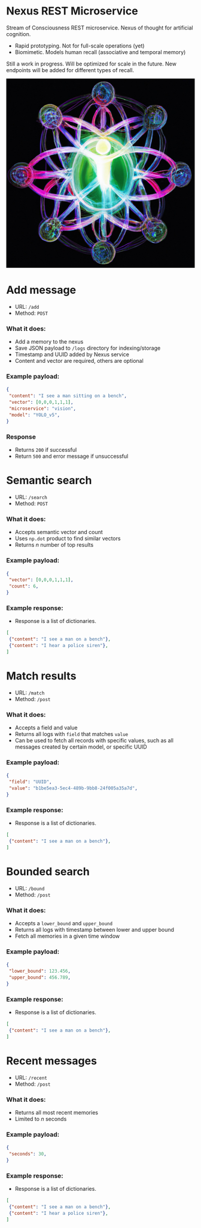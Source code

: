# Nexus REST Microservice

Stream of Consciousness REST microservice. Nexus of thought for artificial cognition.

- Rapid prototyping. Not for full-scale operations (yet)
- Biomimetic. Models human recall (associative and temporal memory)

Still a work in progress. Will be optimized for scale in the future. New endpoints will be added for different types of recall.

![Nexus Conceptual Art](https://raw.githubusercontent.com/daveshap/Nexus/main/nexus.jpg)

# Add message

- URL: `/add`
- Method: `POST`

### What it does:

- Add a memory to the nexus
- Save JSON payload to `/logs` directory for indexing/storage
- Timestamp and UUID added by Nexus service
- Content and vector are required, others are optional

### Example payload:

```json
{
 "content": "I see a man sitting on a bench",
 "vector": [0,0,0,1,1,1],
 "microservice": "vision",
 "model": "YOLO_v5",
}
```

### Response

- Returns `200` if successful
- Return `500` and error message if unsuccessful

# Semantic search

- URL: `/search`
- Method: `POST`

### What it does:

- Accepts semantic vector and count
- Uses `np.dot` product to find similar vectors
- Returns *n* number of top results

### Example payload:

```json
{
 "vector": [0,0,0,1,1,1],
 "count": 6,
}
```

### Example response:


- Response is a list of dictionaries. 

```json
[
 {"content": "I see a man on a bench"},
 {"content": "I hear a police siren"},
]
```

# Match results

- URL: `/match`
- Method: `/post`

### What it does:

- Accepts a field and value
- Returns all logs with `field` that matches `value`
- Can be used to fetch all records with specific values, such as all messages created by certain model, or specific UUID

### Example payload:

```json
{
 "field": "UUID",
 "value": "b1be5ea3-5ec4-489b-9bb8-24f005a35a7d",
}
```

### Example response:

- Response is a list of dictionaries. 

```json
[
 {"content": "I see a man on a bench"},
]
```

# Bounded search

- URL: `/bound`
- Method: `/post`

### What it does:

- Accepts a `lower_bound` and `upper_bound`
- Returns all logs with timestamp between lower and upper bound
- Fetch all memories in a given time window

### Example payload:

```json
{
 "lower_bound": 123.456,
 "upper_bound": 456.789,
}
```

### Example response:

- Response is a list of dictionaries. 

```json
[
 {"content": "I see a man on a bench"},
]
```

# Recent messages

- URL: `/recent`
- Method: `/post`

### What it does:

- Returns all most recent memories
- Limited to *n* seconds

### Example payload:

```json
{
 "seconds": 30,
}
```

### Example response:

- Response is a list of dictionaries. 

```json
[
 {"content": "I see a man on a bench"},
 {"content": "I hear a police siren"},
]
```


